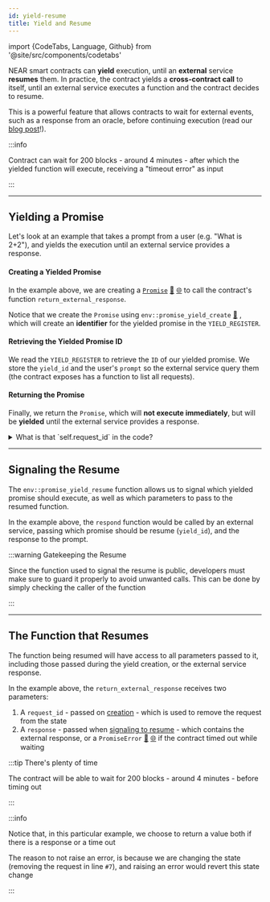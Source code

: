 ```yaml
---
id: yield-resume
title: Yield and Resume
---
```

import {CodeTabs, Language, Github} from '@site/src/components/codetabs'

NEAR smart contracts can **yield** execution, until an **external** service **resumes** them. In practice, the contract yields a **cross-contract call** to itself, until an external service executes a function and the contract decides to resume.

This is a powerful feature that allows contracts to wait for external events, such as a response from an oracle, before continuing execution (read our [blog post](/blog/yield-resume)!).

:::info

Contract can wait for 200 blocks - around 4 minutes - after which the yielded function will execute, receiving a "timeout error" as input

:::

---

## Yielding a Promise

Let's look at an example that takes a prompt from a user (e.g. "What is 2+2"), and yields the execution until an external service provides a response.

<CodeTabs>
  <Language value="rust" language="rust">
    <Github fname="lib.rs"
            url="https://github.com/near-examples/yield-resume/blob/main/contract/src/lib.rs"
            start="43" end="70" />
  </Language>
</CodeTabs>

#### Creating a Yielded Promise
In the example above, we are creating a [`Promise`](./crosscontract.md#promises) [🦀](https://near.github.io/near-sdk-js/classes/promise.NearPromise.html) [🌐](https://docs.rs/near-sdk/latest/near_sdk/struct.Promise.html) to call the contract's function `return_external_response`.

Notice that we create the `Promise` using `env::promise_yield_create` [🦀](https://docs.rs/near-sdk/latest/near_sdk/env/fn.promise_yield_create.html) , which will create an **identifier** for the yielded promise in the `YIELD_REGISTER`.

#### Retrieving the Yielded Promise ID
We read the `YIELD_REGISTER` to retrieve the `ID` of our yielded promise. We store the `yield_id` and the user's `prompt` so the external service query them (the contract exposes has a function to list all requests).

#### Returning the Promise
Finally, we return the `Promise`, which will **not execute immediately**, but will be **yielded** until the external service provides a response.

<details>

<summary> What is that `self.request_id` in the code? </summary>

The `self.request_id` is an internal unique identifier that we use to keep track of stored requests. This way, we can delete the request once the external service provides a response (or the waiting times out)

Since we only use it to simplify the process of keeping track of the requests, you can remove it if you have a different way of tracking requests (e.g. an indexer)

</details>

---

## Signaling the Resume

The `env::promise_yield_resume` function allows us to signal which yielded promise should execute, as well as which parameters to pass to the resumed function.

<CodeTabs>
  <Language value="rust" language="rust">
    <Github fname="lib.rs"
            url="https://github.com/near-examples/yield-resume/blob/main/contract/src/lib.rs"
            start="72" end="75" />
  </Language>
</CodeTabs>

In the example above, the `respond` function would be called by an external service, passing which promise should be resume (`yield_id`), and the response to the prompt. 

:::warning Gatekeeping the Resume

Since the function used to signal the resume is public, developers must make sure to guard it properly to avoid unwanted calls. This can be done by simply checking the caller of the function

:::

---

## The Function that Resumes

The function being resumed will have access to all parameters passed to it, including those passed during the yield creation, or the external service response.

<CodeTabs>
  <Language value="rust" language="rust">
    <Github fname="lib.rs"
            url="https://github.com/near-examples/yield-resume/blob/main/contract/src/lib.rs"
            start="77" end="89" />
  </Language>
</CodeTabs>

In the example above, the `return_external_response` receives two parameters:

1. A `request_id` - passed on [creation](#creating-a-yielded-promise) - which is used to remove the request from the state
2. A `response` - passed when [signaling to resume](#signaling-the-resume) - which contains the external response, or a `PromiseError` [🦀](https://docs.rs/near-sdk/latest/near_sdk/enum.PromiseError.html) [🌐](https://near.github.io/near-sdk-js/enums/types_vm_types.PromiseError.html) if the contract timed out while waiting

:::tip There's plenty of time

The contract will be able to wait for 200 blocks - around 4 minutes - before timing out

:::

:::info

Notice that, in this particular example, we choose to return a value both if there is a response or a time out

The reason to not raise an error, is because we are changing the state (removing the request in line `#7`), and raising an error would revert this state change

:::
